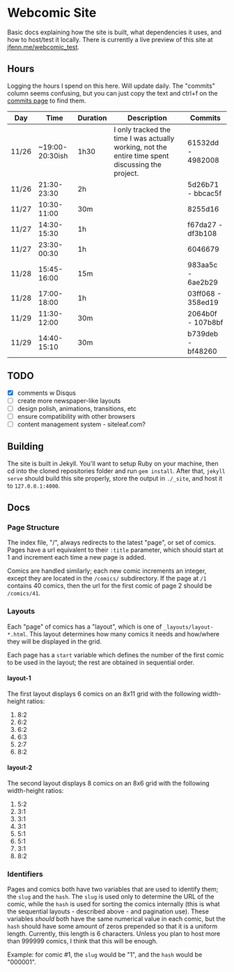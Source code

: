 # Webcomic Site

Basic docs explaining how the site is built, what dependencies it uses, and how to host/test it locally. There is currently a live preview of this site at [jfenn.me/webcomic_test](https://jfenn.me/webcomic_test/).

## Hours

Logging the hours I spend on this here. Will update daily. The "commits" column seems confusing, but you can just copy the text and ctrl+f on the [commits page](../../commits/master) to find them.

| Day | Time | Duration | Description | Commits |
|-----|------|----------|-------------|---------| 
| 11/26 | ~19:00-20:30ish | 1h30 | I only tracked the time I was actually working, not the entire time spent discussing the project. | 61532dd - 4982008 |
| 11/26 | 21:30-23:30  | 2h | | 5d26b71 - bbcac5f |
| 11/27 | 10:30-11:00 | 30m | | 8255d16 |
| 11/27 | 14:30-15:30 | 1h | | f67da27 - df3b108 |
| 11/27 | 23:30-00:30 | 1h | | 6046679 |
| 11/28 | 15:45-16:00 | 15m | | 983aa5c - 6ae2b29 |
| 11/28 | 17:00-18:00 | 1h | | 03ff068 - 358ed19 |
| 11/29 | 11:30-12:00 | 30m | | 2064b0f - 107b8bf |
| 11/29 | 14:40-15:10 | 30m | | b739deb - bf48260 |

## TODO

- [x] comments w Disqus
- [ ] create more newspaper-like layouts
- [ ] design polish, animations, transitions, etc
- [ ] ensure compatibility with other browsers
- [ ] content management system - siteleaf.com?

## Building

The site is built in Jekyll. You'll want to setup Ruby on your machine, then cd into the cloned repositories folder and run `gem install`. After that, `jekyll serve` should build this site properly, store the output in `./_site`, and host it to `127.0.0.1:4000`.

## Docs

### Page Structure

The index file, "/", always redirects to the latest "page", or set of comics. Pages have a url equivalent to their `:title` parameter, which should start at 1 and increment each time a new page is added.

Comics are handled similarly; each new comic increments an integer, except they are located in the `/comics/` subdirectory. If the page at `/1` contains 40 comics, then the url for the first comic of page 2 should be `/comics/41`.

### Layouts

Each "page" of comics has a "layout", which is one of `_layouts/layout-*.html`. This layout determines how many comics it needs and how/where they will be displayed in the grid.

Each page has a `start` variable which defines the number of the first comic to be used in the layout; the rest are obtained in sequential order.

#### layout-1

The first layout displays 6 comics on an 8x11 grid with the following width-height ratios:

  1. 8:2
  2. 6:2
  3. 6:2
  4. 6:3
  5. 2:7
  6. 8:2

#### layout-2

The second layout displays 8 comics on an 8x6 grid with the following width-height ratios:

  1. 5:2
  2. 3:1
  3. 3:1
  4. 3:1
  5. 5:1
  6. 5:1
  7. 3:1
  8. 8:2

### Identifiers

Pages and comics both have two variables that are used to identify them; the `slug` and the `hash`. The `slug` is used only to determine the URL of the comic, while the `hash` is used for sorting the comics internally (this is what the sequential layouts - described above - and pagination use). These variables _should_ both have the same numerical value in each comic, but the `hash` should have some amount of zeros prepended so that it is a uniform length. Currently, this length is 6 characters. Unless you plan to host more than 999999 comics, I think that this will be enough.

Example: for comic #1, the `slug` would be "1", and the `hash` would be "000001".
